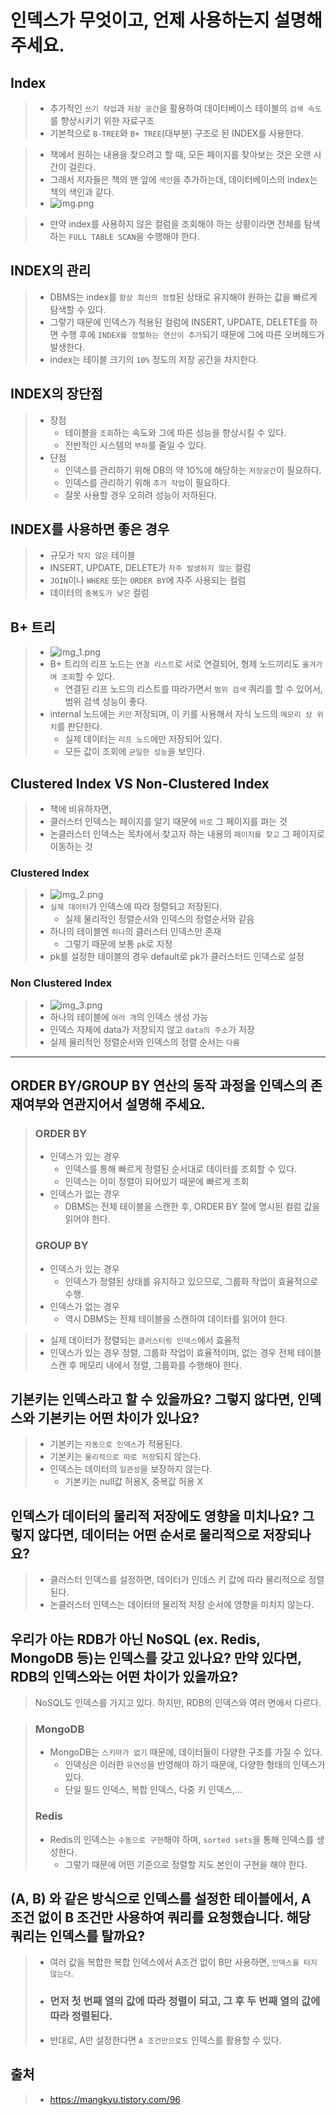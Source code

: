 # 인덱스가 무엇이고, 언제 사용하는지 설명해 주세요.
## Index
> - 추가적인 `쓰기 작업`과 `저장 공간`을 활용하여 데이터베이스 테이블의 `검색 속도`를 향상시키기 위한 자료구조
> - 기본적으로 `B-TREE`와 `B+ TREE`(대부분) 구조로 된 INDEX를 사용한다.  

> - 책에서 원하는 내용을 찾으려고 할 때, 모든 페이지를 찾아보는 것은 오랜 시간이 걸린다.
> - 그래서 저자들은 책의 맨 앞에 `색인`을 추가하는데, 데이터베이스의 index는 책의 색인과 같다.
> - ![img.png](img.png)

> - 만약 index를 사용하지 않은 컬럼을 조회해야 하는 상황이라면 전체를 탐색하는 `FULL TABLE SCAN`을 수행해야 한다.

## INDEX의 관리
> - DBMS는 index를 `항상 최신의 정렬`된 상태로 유지해야 원하는 값을 빠르게 탐색할 수 있다.
> - 그렇기 때문에 인덱스가 적용된 컬럼에 INSERT, UPDATE, DELETE를 하면 수행 후에 `INDEX를 정렬하는 연산이 추가`되기 때문에 그에 따른 오버헤드가 발생한다.
> - index는 테이블 크기의 `10%` 정도의 저장 공간을 차지한다.

## INDEX의 장단점
> - 장점
>   - 테이블을 `조회`하는 속도와 그에 따른 성능을 향상시킬 수 있다.
>   - 전반적인 시스템의 `부하`를 줄일 수 있다.
> - 단점
>   - 인덱스를 관리하기 위해 DB의 약 10%에 해당하는 `저장공간`이 필요하다.
>   - 인덱스를 관리하기 위해 `추가 작업`이 필요하다.
>   - 잘못 사용할 경우 오히려 성능이 저하된다.

## INDEX를 사용하면 좋은 경우
> - 규모가 `작지 않은` 테이블
> - INSERT, UPDATE, DELETE가 `자주 발생하지 않는` 컬럼
> - `JOIN`이나 `WHERE` 또는 `ORDER BY`에 자주 사용되는 컬럼
> - 데이터의 `중복도가 낮은` 컬럼

## B+ 트리
> - ![img_1.png](img_1.png)
> - B+ 트리의 리프 노드는 `연결 리스트`로 서로 연결되어, 형제 노드끼리도 `옮겨가며 조회`할 수 있다.
>   - 연결된 리프 노드의 리스트를 따라가면서 `범위 검색` 쿼리를 할 수 있어서, 범위 검색 성능이 좋다.
> - internal 노드에는 `키만` 저장되며, 이 키를 사용해서 자식 노드의 `메모리 상 위치`를 판단한다.
>   - 실제 데이터는 `리프 노드`에만 저장되어 있다.
>   - 모든 값이 조회에 `균일한 성능`을 보인다.

## Clustered Index VS Non-Clustered Index
> - 책에 비유하자면,
> - 클러스터 인덱스는 페이지를 알기 때문에 `바로` 그 페이지를 펴는 것
> - 논클러스터 인덱스는 목차에서 찾고자 하는 내용의 `페이지를 찾고` 그 페이지로 이동하는 것

### Clustered Index
> - ![img_2.png](img_2.png)
> - `실제 데이터`가 인덱스에 따라 정렬되고 저장된다.
>   - 실제 물리적인 정렬순서와 인덱스의 정렬순서와 같음
> - 하나의 테이블엔 `하나`의 클러스터 인덱스만 존재
>   - 그렇기 때문에 보통 `pk`로 지정
> - pk를 설정한 테이블의 경우 default로 pk가 클러스터드 인덱스로 설정


### Non Clustered Index
> - ![img_3.png](img_3.png)
> - 하나의 테이블에 `여러 개`의 인덱스 생성 가능
> - 인덱스 자체에 data가 저장되지 않고 `data의 주소`가 저장
> - 실제 물리적인 정렬순서와 인덱스의 정렬 순서는 `다름`

---

## ORDER BY/GROUP BY 연산의 동작 과정을 인덱스의 존재여부와 연관지어서 설명해 주세요.
> ### ORDER BY
> - 인덱스가 있는 경우
>   - 인덱스를 통해 빠르게 정렬된 순서대로 데이터를 조회할 수 있다.
>   - 인덱스는 이미 정렬이 되어있기 때문에 빠르게 조회
> - 인덱스가 없는 경우
>   - DBMS는 전체 테이블을 스캔한 후, ORDER BY 절에 명시된 컬럼 값을 읽어야 한다.
> ### GROUP BY
> - 인덱스가 있는 경우
>   - 인덱스가 정렬된 상태를 유지하고 있으므로, 그룹화 작업이 효율적으로 수행.
> - 인덱스가 없는 경우
>   - 역시 DBMS는 전체 테이블을 스캔하여 데이터를 읽어야 한다.

> - 실제 데이터가 정렬되는 `클러스터링 인덱스`에서 효율적
> - 인덱스가 있는 경우 정렬, 그룹화 작업이 효율적이며, 없는 경우 전체 테이블 스캔 후 메모리 내에서 정렬, 그룹화를 수행해야 한다.

## 기본키는 인덱스라고 할 수 있을까요? 그렇지 않다면, 인덱스와 기본키는 어떤 차이가 있나요?
> - 기본키는 `자동으로 인덱스`가 적용된다.
> - 기본키는 `물리적으로 따로 저장`되지 않는다.
> - 인덱스는 데이터의 `일관성`을 보장하지 않는다.
>   - 기본키는 null값 허용X, 중복값 허용 X

## 인덱스가 데이터의 물리적 저장에도 영향을 미치나요? 그렇지 않다면, 데이터는 어떤 순서로 물리적으로 저장되나요?
> - 클러스터 인덱스를 설정하면, 데이터가 인데스 키 값에 따라 물리적으로 정렬된다.
> - 논클러스터 인덱스는 데이터의 물리적 저장 순서에 영향을 미치지 않는다.

## 우리가 아는 RDB가 아닌 NoSQL (ex. Redis, MongoDB 등)는 인덱스를 갖고 있나요? 만약 있다면, RDB의 인덱스와는 어떤 차이가 있을까요?
> NoSQL도 인덱스를 가지고 있다. 하지만, RDB의 인덱스와 여러 면에서 다르다.

> ### MongoDB
> - MongoDB는 `스키마가 없기` 때문에, 데이터들이 다양한 구조를 가질 수 있다.
>   - 인덱싱은 이러한 `유연성`을 반영해야 하기 때문에, 다양한 형태의 인덱스가 있다.
>   - 단일 필드 인덱스, 복합 인덱스, 다중 키 인덱스,...
> ### Redis
> - Redis의 인덱스는 `수동으로 구현`해야 하며, `sorted sets`을 통해 인덱스를 생성한다.
>   - 그렇기 때문에 어떤 기준으로 정렬할 지도 본인이 구현을 해야 한다.

## (A, B) 와 같은 방식으로 인덱스를 설정한 테이블에서, A 조건 없이 B 조건만 사용하여 쿼리를 요청했습니다. 해당 쿼리는 인덱스를 탈까요?
> - 여러 값을 복합한 복합 인덱스에서 A조건 없이 B만 사용하면, `인덱스를 타지 않는다`.
> - ### **먼저 첫 번째 열의 값에 따라 정렬이 되고, 그 후 두 번째 열의 값에 따라 정렬된다.**
> - 반대로, A만 설정한다면 `A 조건만으로도` 인덱스를 활용할 수 있다.

## 출처
> - https://mangkyu.tistory.com/96